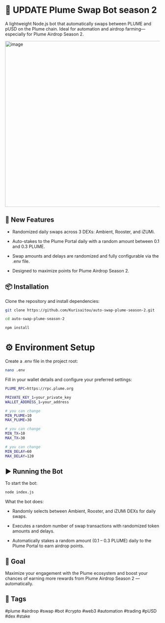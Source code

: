 # 🔄 UPDATE Plume Swap Bot season 2
A lightweight Node.js bot that automatically swaps between PLUME and pUSD on the Plume chain. Ideal for automation and airdrop farming—especially for Plume Airdrop Season 2.

<img width="1205" height="540" alt="image" src="https://github.com/user-attachments/assets/3aa61fe0-54a6-4d67-8284-18f3613e37ec" />

## 🚀 New Features
- Randomized daily swaps across 3 DEXs: Ambient, Rooster, and iZUMi.
  
- Auto-stakes to the Plume Portal daily with a random amount between 0.1 and 0.3 PLUME.
  
- Swap amounts and delays are randomized and fully configurable via the .env file.

- Designed to maximize points for Plume Airdrop Season 2.

## 📦 Installation
Clone the repository and install dependencies:

```bash
git clone https://github.com/Kurisaitou/auto-swap-plume-season-2.git
```
```bash
cd auto-swap-plume-season-2
```
```bash
npm install
```

# ⚙️ Environment Setup
Create a .env file in the project root:
```bash
nano .env
```
Fill in your wallet details and configure your preferred settings:
```bash
PLUME_RPC=https://rpc.plume.org

PRIVATE_KEY_1=your_private_key
WALLET_ADDRESS_1=your_address

# you can change
MIN_PLUME=10
MAX_PLUME=30

# you can change
MIN_TX=10
MAX_TX=30

# you can change
MIN_DELAY=60
MAX_DELAY=120
```

## ▶️ Running the Bot
To start the bot:
```bash
node index.js
```
What the bot does:

- Randomly selects between Ambient, Rooster, and iZUMi DEXs for daily swaps.

- Executes a random number of swap transactions with randomized token amounts and delays.

- Automatically stakes a random amount (0.1 – 0.3 PLUME) daily to the Plume Portal to earn airdrop points.

## 🎯 Goal
Maximize your engagement with the Plume ecosystem and boost your chances of earning more rewards from Plume Airdrop Season 2 — automatically.

## 🔖 Tags
#plume #airdrop #swap #bot #crypto #web3 #automation #trading #pUSD #dex #stake 

